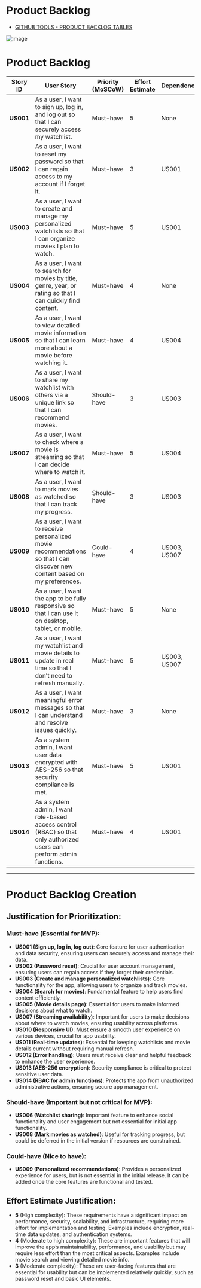 # Product Backlog

- [GITHUB TOOLS - PRODUCT BACKLOG TABLES](https://github.com/users/GrandDadDan/projects/3)

![image](https://github.com/user-attachments/assets/69dcfdd2-c62c-4734-b98c-8da4bb1d0741)

# Product Backlog

| **Story ID** | **User Story** | **Priority (MoSCoW)** | **Effort Estimate** | **Dependencies** |
|--------------|----------------|-----------------------|---------------------|------------------|
| **US001** | As a user, I want to sign up, log in, and log out so that I can securely access my watchlist. | Must-have | 5 | None |
| **US002** | As a user, I want to reset my password so that I can regain access to my account if I forget it. | Must-have | 3 | US001 |
| **US003** | As a user, I want to create and manage my personalized watchlists so that I can organize movies I plan to watch. | Must-have | 5 | US001 |
| **US004** | As a user, I want to search for movies by title, genre, year, or rating so that I can quickly find content. | Must-have | 4 | None |
| **US005** | As a user, I want to view detailed movie information so that I can learn more about a movie before watching it. | Must-have | 4 | US004 |
| **US006** | As a user, I want to share my watchlist with others via a unique link so that I can recommend movies. | Should-have | 3 | US003 |
| **US007** | As a user, I want to check where a movie is streaming so that I can decide where to watch it. | Must-have | 5 | US004 |
| **US008** | As a user, I want to mark movies as watched so that I can track my progress. | Should-have | 3 | US003 |
| **US009** | As a user, I want to receive personalized movie recommendations so that I can discover new content based on my preferences. | Could-have | 4 | US003, US007 |
| **US010** | As a user, I want the app to be fully responsive so that I can use it on desktop, tablet, or mobile. | Must-have | 5 | None |
| **US011** | As a user, I want my watchlist and movie details to update in real time so that I don’t need to refresh manually. | Must-have | 5 | US003, US007 |
| **US012** | As a user, I want meaningful error messages so that I can understand and resolve issues quickly. | Must-have | 3 | None |
| **US013** | As a system admin, I want user data encrypted with AES-256 so that security compliance is met. | Must-have | 5 | US001 |
| **US014** | As a system admin, I want role-based access control (RBAC) so that only authorized users can perform admin functions. | Must-have | 4 | US001 |

---

# Product Backlog Creation

## Justification for Prioritization:

### Must-have (Essential for MVP):
- **US001 (Sign up, log in, log out)**: Core feature for user authentication and data security, ensuring users can securely access and manage their data.
- **US002 (Password reset)**: Crucial for user account management, ensuring users can regain access if they forget their credentials.
- **US003 (Create and manage personalized watchlists)**: Core functionality for the app, allowing users to organize and track movies.
- **US004 (Search for movies)**: Fundamental feature to help users find content efficiently.
- **US005 (Movie details page)**: Essential for users to make informed decisions about what to watch.
- **US007 (Streaming availability)**: Important for users to make decisions about where to watch movies, ensuring usability across platforms.
- **US010 (Responsive UI)**: Must ensure a smooth user experience on various devices, crucial for app usability.
- **US011 (Real-time updates)**: Essential for keeping watchlists and movie details current without requiring manual refresh.
- **US012 (Error handling)**: Users must receive clear and helpful feedback to enhance the user experience.
- **US013 (AES-256 encryption)**: Security compliance is critical to protect sensitive user data.
- **US014 (RBAC for admin functions)**: Protects the app from unauthorized administrative actions, ensuring secure app management.

### Should-have (Important but not critical for MVP):
- **US006 (Watchlist sharing)**: Important feature to enhance social functionality and user engagement but not essential for initial app functionality.
- **US008 (Mark movies as watched)**: Useful for tracking progress, but could be deferred in the initial version if resources are constrained.

### Could-have (Nice to have):
- **US009 (Personalized recommendations)**: Provides a personalized experience for users, but is not essential in the initial release. It can be added once the core features are functional and tested.

## Effort Estimate Justification:
- **5** (High complexity): These requirements have a significant impact on performance, security, scalability, and infrastructure, requiring more effort for implementation and testing. Examples include encryption, real-time data updates, and authentication systems.
- **4** (Moderate to high complexity): These are important features that will improve the app’s maintainability, performance, and usability but may require less effort than the most critical aspects. Examples include movie search and viewing detailed movie info.
- **3** (Moderate complexity): These are user-facing features that are essential for usability but can be implemented relatively quickly, such as password reset and basic UI elements.
